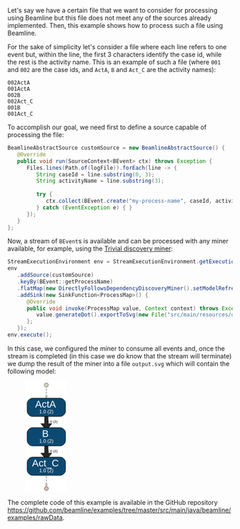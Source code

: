 Let's say we have a certain file that we want to consider for processing using Beamline but this file does not meet any of the sources already implemented. Then, this example shows how to process such a file using Beamline.

For the sake of simplicity let's consider a file where each line refers to one event but, within the line, the first 3 characters identify the case id, while the rest is the activity name. This is an example of such a file (where `001` and `002` are the case ids, and `ActA`, `B` and `Act_C` are the activity names):

```linenums="1"
002ActA
001ActA
002B
002Act_C
001B
001Act_C
```

To accomplish our goal, we need first to define a source capable of processing the file:
```java linenums="1"
BeamlineAbstractSource customSource = new BeamlineAbstractSource() {
   @Override
   public void run(SourceContext<BEvent> ctx) throws Exception {
      Files.lines(Path.of(logFile)).forEach(line -> {
         String caseId = line.substring(0, 3);
         String activityName = line.substring(3);
         
         try {
            ctx.collect(BEvent.create("my-process-name", caseId, activityName));
         } catch (EventException e) { }
      });
   }
};
```

Now, a stream of `BEvent`s is available and can be processed with any miner available, for example, using the [Trivial discovery miner](../implemented-techniques/discovery-trivial.md):

```java linenums="21"
StreamExecutionEnvironment env = StreamExecutionEnvironment.getExecutionEnvironment();
env
   .addSource(customSource)
   .keyBy(BEvent::getProcessName)
   .flatMap(new DirectlyFollowsDependencyDiscoveryMiner().setModelRefreshRate(1).setMinDependency(0.1))
   .addSink(new SinkFunction<ProcessMap>() {
      @Override
      public void invoke(ProcessMap value, Context context) throws Exception {
         value.generateDot().exportToSvg(new File("src/main/resources/output/output.svg"));
      };
   });
env.execute();
```

In this case, we configured the miner to consume all events and, once the stream is completed (in this case we do know that the stream will terminate) we dump the result of the miner into a file `output.svg` which will contain the following model:
<figure>
<svg width="94px" height="249px"
 viewBox="0.00 0.00 94.00 249.00" xmlns="http://www.w3.org/2000/svg" xmlns:xlink="http://www.w3.org/1999/xlink">
<g id="graph0" class="graph" transform="scale(1.0 1.0) rotate(0.0) translate(4.0 245.0)">
<title>G</title>
<polygon fill="white" stroke="none" points="-4,4 -4,-245 90,-245 90,4 -4,4"/>
<!-- e6def0aa8&#45;a25c&#45;48d9&#45;8be2&#45;b6873af41849&#45;&gt;e6fd0d0c8&#45;9bf8&#45;41b4&#45;b32c&#45;27d996d529ec -->
<g id="e32ade99e&#45;1277&#45;410b&#45;8854&#45;5f7f6ab31bf6" class="edge"><title>e6def0aa8&#45;a25c&#45;48d9&#45;8be2&#45;b6873af41849&#45;&gt;e6fd0d0c8&#45;9bf8&#45;41b4&#45;b32c&#45;27d996d529ec</title>
<path fill="none" stroke="#252526" stroke-width="9" d="M43,-185.5C43,-185.5 43,-164.451 43,-146.496"/>
<polygon fill="#252526" stroke="#252526" stroke-width="9" points="46.9376,-146.05 43,-141.05 39.0626,-146.05 46.9376,-146.05"/>
<text text-anchor="middle" x="56.5" y="-151.6" font-family="Arial" font-size="8.00"> 1.0 (2)</text>
</g>
<!-- e6fd0d0c8&#45;9bf8&#45;41b4&#45;b32c&#45;27d996d529ec&#45;&gt;efed7b698&#45;4a16&#45;44d5&#45;99db&#45;2afa47a4c8e4 -->
<g id="eead91c39&#45;b40a&#45;4130&#45;8602&#45;f99a0ca6324e" class="edge"><title>e6fd0d0c8&#45;9bf8&#45;41b4&#45;b32c&#45;27d996d529ec&#45;&gt;efed7b698&#45;4a16&#45;44d5&#45;99db&#45;2afa47a4c8e4</title>
<path fill="none" stroke="#252526" stroke-width="9" d="M43,-119.5C43,-119.5 43,-98.4513 43,-80.4961"/>
<polygon fill="#252526" stroke="#252526" stroke-width="9" points="46.9376,-80.0498 43,-75.0499 39.0626,-80.0499 46.9376,-80.0498"/>
<text text-anchor="middle" x="56.5" y="-85.6" font-family="Arial" font-size="8.00"> 1.0 (2)</text>
</g>
<!-- efed7b698&#45;4a16&#45;44d5&#45;99db&#45;2afa47a4c8e4&#45;&gt;e05520936&#45;aa17&#45;4739&#45;bad0&#45;7d560003a923 -->
<g id="e6c1c1bff&#45;f27a&#45;4fc9&#45;8bc6&#45;6cba75b561dd" class="edge"><title>efed7b698&#45;4a16&#45;44d5&#45;99db&#45;2afa47a4c8e4&#45;&gt;e05520936&#45;aa17&#45;4739&#45;bad0&#45;7d560003a923</title>
<path fill="none" stroke="#c2b0ab" stroke-width="2" stroke-dasharray="5,2" d="M43,-53.5C43,-53.5 43,-28.2972 43,-14.4159"/>
<polygon fill="#c2b0ab" stroke="#c2b0ab" stroke-width="2" points="44.7501,-14.2664 43,-9.26648 41.2501,-14.2665 44.7501,-14.2664"/>
<text text-anchor="middle" x="44.5" y="-19.6" font-family="Arial" font-size="8.00"> </text>
</g>
<!-- ef4d5585f&#45;76e4&#45;451b&#45;badf&#45;d504407d9581&#45;&gt;e6def0aa8&#45;a25c&#45;48d9&#45;8be2&#45;b6873af41849 -->
<g id="ebad29131&#45;9e3f&#45;45df&#45;837c&#45;23f259000f04" class="edge"><title>ef4d5585f&#45;76e4&#45;451b&#45;badf&#45;d504407d9581&#45;&gt;e6def0aa8&#45;a25c&#45;48d9&#45;8be2&#45;b6873af41849</title>
<path fill="none" stroke="#acb89c" stroke-width="2" stroke-dasharray="5,2" d="M43,-235.5C43,-235.5 43,-223.872 43,-212.062"/>
<polygon fill="#acb89c" stroke="#acb89c" stroke-width="2" points="44.7501,-212.023 43,-207.023 41.2501,-212.023 44.7501,-212.023"/>
<text text-anchor="middle" x="44.5" y="-217.6" font-family="Arial" font-size="8.00"> </text>
</g>
<!-- e6def0aa8&#45;a25c&#45;48d9&#45;8be2&#45;b6873af41849 -->
<g id="e6def0aa8&#45;a25c&#45;48d9&#45;8be2&#45;b6873af41849" class="node"><title>e6def0aa8&#45;a25c&#45;48d9&#45;8be2&#45;b6873af41849</title>
<path fill="#0b4971" stroke="black" d="M74,-207C74,-207 12,-207 12,-207 6,-207 0,-201 0,-195 0,-195 0,-178 0,-178 0,-172 6,-166 12,-166 12,-166 74,-166 74,-166 80,-166 86,-172 86,-178 86,-178 86,-195 86,-195 86,-201 80,-207 74,-207"/>
<text text-anchor="start" x="18" y="-186.4" font-family="Arial" font-size="22.00" fill="#ffffff">ActA</text>
<text text-anchor="start" x="64" y="-186.4" font-family="Arial" font-size="14.00" fill="#ffffff"> </text>
<text text-anchor="start" x="27" y="-173.2" font-family="Arial" font-size="11.00" fill="#ffffff">1.0 (2)</text>
</g>
<!-- e6fd0d0c8&#45;9bf8&#45;41b4&#45;b32c&#45;27d996d529ec -->
<g id="e6fd0d0c8&#45;9bf8&#45;41b4&#45;b32c&#45;27d996d529ec" class="node"><title>e6fd0d0c8&#45;9bf8&#45;41b4&#45;b32c&#45;27d996d529ec</title>
<path fill="#0b4971" stroke="black" d="M74,-141C74,-141 12,-141 12,-141 6,-141 0,-135 0,-129 0,-129 0,-112 0,-112 0,-106 6,-100 12,-100 12,-100 74,-100 74,-100 80,-100 86,-106 86,-112 86,-112 86,-129 86,-129 86,-135 80,-141 74,-141"/>
<text text-anchor="start" x="33.5" y="-120.4" font-family="Arial" font-size="22.00" fill="#ffffff">B</text>
<text text-anchor="start" x="48.5" y="-120.4" font-family="Arial" font-size="14.00" fill="#ffffff"> </text>
<text text-anchor="start" x="27" y="-107.2" font-family="Arial" font-size="11.00" fill="#ffffff">1.0 (2)</text>
</g>
<!-- efed7b698&#45;4a16&#45;44d5&#45;99db&#45;2afa47a4c8e4 -->
<g id="efed7b698&#45;4a16&#45;44d5&#45;99db&#45;2afa47a4c8e4" class="node"><title>efed7b698&#45;4a16&#45;44d5&#45;99db&#45;2afa47a4c8e4</title>
<path fill="#0b4971" stroke="black" d="M74,-75C74,-75 12,-75 12,-75 6,-75 0,-69 0,-63 0,-63 0,-46 0,-46 0,-40 6,-34 12,-34 12,-34 74,-34 74,-34 80,-34 86,-40 86,-46 86,-46 86,-63 86,-63 86,-69 80,-75 74,-75"/>
<text text-anchor="start" x="11" y="-54.4" font-family="Arial" font-size="22.00" fill="#ffffff">Act_C</text>
<text text-anchor="start" x="71" y="-54.4" font-family="Arial" font-size="14.00" fill="#ffffff"> </text>
<text text-anchor="start" x="27" y="-41.2" font-family="Arial" font-size="11.00" fill="#ffffff">1.0 (2)</text>
</g>
<!-- ef4d5585f&#45;76e4&#45;451b&#45;badf&#45;d504407d9581 -->
<g id="ef4d5585f&#45;76e4&#45;451b&#45;badf&#45;d504407d9581" class="node"><title>ef4d5585f&#45;76e4&#45;451b&#45;badf&#45;d504407d9581</title>
<ellipse fill="#ced6bd" stroke="#595f45" cx="43" cy="-236.5" rx="4.5" ry="4.5"/>
</g>
<!-- e05520936&#45;aa17&#45;4739&#45;bad0&#45;7d560003a923 -->
<g id="e05520936&#45;aa17&#45;4739&#45;bad0&#45;7d560003a923" class="node"><title>e05520936&#45;aa17&#45;4739&#45;bad0&#45;7d560003a923</title>
<ellipse fill="#d8bbb9" stroke="#614847" cx="43" cy="-4.5" rx="4.5" ry="4.5"/>
</g>
</g>
</svg>

</figure>

The complete code of this example is available in the GitHub repository <https://github.com/beamline/examples/tree/master/src/main/java/beamline/examples/rawData>.